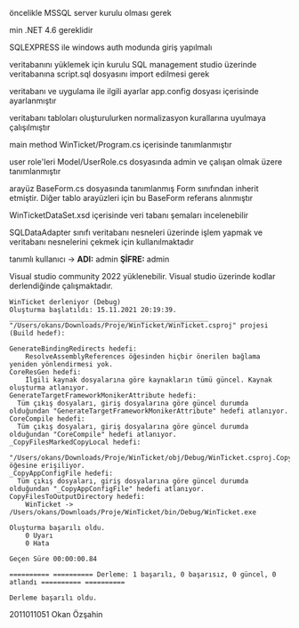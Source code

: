 öncelikle MSSQL server kurulu olması gerek

min .NET 4.6 gereklidir

SQLEXPRESS ile windows auth modunda giriş yapılmalı

veritabanını yüklemek için kurulu SQL management studio üzerinde veritabanına script.sql dosyasını import edilmesi gerek

veritabanı ve uygulama ile ilgili ayarlar app.config dosyası içerisinde ayarlanmıştır

veritabanı tabloları oluşturulurken normalizasyon kurallarına uyulmaya çalışılmıştır

main method WinTicket/Program.cs içerisinde tanımlanmıştır

user role'leri Model/UserRole.cs dosyasında admin ve çalışan olmak üzere tanımlanmıştır

arayüz BaseForm.cs dosyasında tanımlanmış Form sınıfından inherit etmiştir. Diğer tablo arayüzleri için bu BaseForm referans alınmıştır

WinTicketDataSet.xsd içerisinde veri tabanı şemaları incelenebilir

SQLDataAdapter sınıfı veritabanı nesneleri üzerinde işlem yapmak ve veritabanı nesnelerini çekmek için kullanılmaktadır

tanımlı kullanıcı -> <b>ADI:</b> admin <b>ŞİFRE:</b> admin

Visual studio community 2022 yüklenebilir.
Visual studio üzerinde kodlar derlendiğinde çalışmaktadır.

```
WinTicket derleniyor (Debug)
Oluşturma başlatıldı: 15.11.2021 20:19:39.
__________________________________________________
"/Users/okans/Downloads/Proje/WinTicket/WinTicket.csproj" projesi (Build hedef):

GenerateBindingRedirects hedefi:
    ResolveAssemblyReferences öğesinden hiçbir önerilen bağlama yeniden yönlendirmesi yok.
CoreResGen hedefi:
    İlgili kaynak dosyalarına göre kaynakların tümü güncel. Kaynak oluşturma atlanıyor.
GenerateTargetFrameworkMonikerAttribute hedefi:
  Tüm çıkış dosyaları, giriş dosyalarına göre güncel durumda olduğundan "GenerateTargetFrameworkMonikerAttribute" hedefi atlanıyor.
CoreCompile hedefi:
  Tüm çıkış dosyaları, giriş dosyalarına göre güncel durumda olduğundan "CoreCompile" hedefi atlanıyor.
_CopyFilesMarkedCopyLocal hedefi:
    "/Users/okans/Downloads/Proje/WinTicket/obj/Debug/WinTicket.csproj.CopyComplete" öğesine erişiliyor.
_CopyAppConfigFile hedefi:
  Tüm çıkış dosyaları, giriş dosyalarına göre güncel durumda olduğundan "_CopyAppConfigFile" hedefi atlanıyor.
CopyFilesToOutputDirectory hedefi:
    WinTicket -> /Users/okans/Downloads/Proje/WinTicket/bin/Debug/WinTicket.exe

Oluşturma başarılı oldu.
    0 Uyarı
    0 Hata

Geçen Süre 00:00:00.84

========== ========== Derleme: 1 başarılı, 0 başarısız, 0 güncel, 0 atlandı ========== ==========

Derleme başarılı oldu.
```

2011011051
Okan Özşahin
